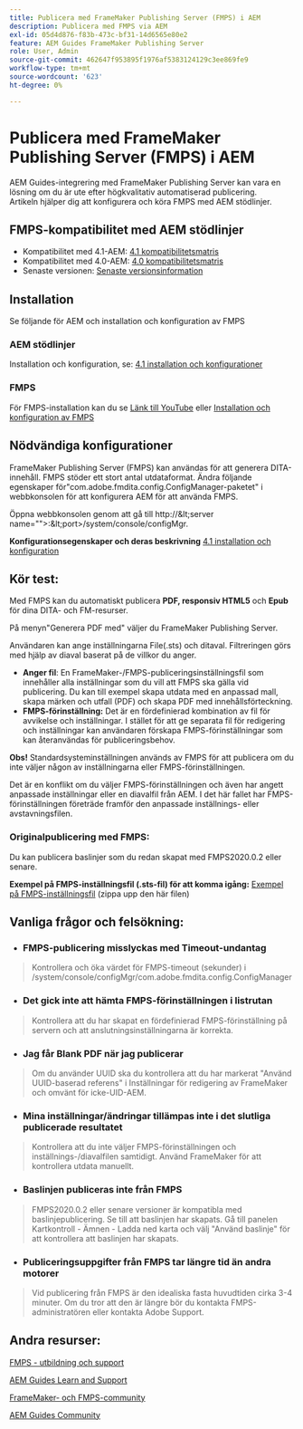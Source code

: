 ```yaml
---
title: Publicera med FrameMaker Publishing Server (FMPS) i AEM
description: Publicera med FMPS via AEM
exl-id: 05d4d876-f83b-473c-bf31-14d6565e80e2
feature: AEM Guides FrameMaker Publishing Server
role: User, Admin
source-git-commit: 462647f953895f1976af5383124129c3ee869fe9
workflow-type: tm+mt
source-wordcount: '623'
ht-degree: 0%

---
```


# Publicera med FrameMaker Publishing Server (FMPS) i AEM

AEM Guides-integrering med FrameMaker Publishing Server kan vara en lösning om du är ute efter högkvalitativ automatiserad publicering.\
Artikeln hjälper dig att konfigurera och köra FMPS med AEM stödlinjer.

## FMPS-kompatibilitet med AEM stödlinjer

- Kompatibilitet med 4.1-AEM: [4.1 kompatibilitetsmatris](https://experienceleague.adobe.com/docs/experience-manager-guides-learn/tutorials/release-info/release-notes/on-prem-release-notes/release-notes-4.1.html?lang=en/#compatibility-matrix)
- Kompatibilitet med 4.0-AEM: [4.0 kompatibilitetsmatris](https://helpx.adobe.com/xml-documentation-for-experience-manager/release-note/release-notes-xml-documentation-solution-4-0.html/#Compatibility%20matrix)
- Senaste versionen: [Senaste versionsinformation](https://experienceleague.adobe.com/docs/experience-manager-guides-learn/tutorials/release-info/latest-release-info.html?lang=en)

## Installation

Se följande för AEM och installation och konfiguration av FMPS

### AEM stödlinjer

Installation och konfiguration, se: [4.1 installation och konfigurationer](https://helpx.adobe.com/content/dam/help/en/xml-documentation-solution/4-1-2/Adobe-Experience-Manager-Guides_Installation-Configuration-Guide_EN.pdf)

### FMPS

För FMPS-installation kan du se [Länk till YouTube](https://www.youtube.com/watch?v=2deelyM5VA8&amp;t) eller [Installation och konfiguration av FMPS](https://help.adobe.com/en_US/framemaker/server/index.html#t=fmps-user-guide%2Finstall_config_fmps.html%23install_config_fmps&amp;rhtocid=_2)

## Nödvändiga konfigurationer

FrameMaker Publishing Server (FMPS) kan användas för att generera DITA-innehåll. FMPS stöder ett stort antal utdataformat. Ändra följande egenskaper för&quot;com.adobe.fmdita.config.ConfigManager-paketet&quot; i webbkonsolen för att konfigurera AEM för att använda FMPS.

Öppna webbkonsolen genom att gå till http://\&lt;server name=&quot;&quot;>:\&lt;port>/system/console/configMgr.

**Konfigurationsegenskaper och deras beskrivning** [4.1 installation och konfiguration](https://helpx.adobe.com/content/dam/help/en/xml-documentation-solution/4-1-2/Adobe-Experience-Manager-Guides_Installation-Configuration-Guide_EN.pdf#page=89)

## Kör test:

Med FMPS kan du automatiskt publicera **PDF, responsiv HTML5** och **Epub** för dina DITA- och FM-resurser.

På menyn&quot;Generera PDF med&quot; väljer du FrameMaker Publishing Server.

Användaren kan ange inställningarna File(.sts) och ditaval. Filtreringen görs med hjälp av diaval baserat på de villkor du anger.

- **Anger fil**: En FrameMaker-/FMPS-publiceringsinställningsfil som innehåller alla inställningar som du vill att FMPS ska gälla vid publicering. Du kan till exempel skapa utdata med en anpassad mall, skapa märken och utfall (PDF) och skapa PDF med innehållsförteckning.
- **FMPS-förinställning:** Det är en fördefinierad kombination av fil för avvikelse och inställningar. I stället för att ge separata fil för redigering och inställningar kan användaren förskapa FMPS-förinställningar som kan återanvändas för publiceringsbehov.

**Obs!** Standardsysteminställningen används av FMPS för att publicera om du inte väljer någon av inställningarna eller FMPS-förinställningen.

Det är en konflikt om du väljer FMPS-förinställningen och även har angett anpassade inställningar eller en diavalfil från AEM. I det här fallet har FMPS-förinställningen företräde framför den anpassade inställnings- eller avstavningsfilen.

### Originalpublicering med FMPS:

Du kan publicera baslinjer som du redan skapat med FMPS2020.0.2 eller senare.

**Exempel på FMPS-inställningsfil (.sts-fil) för att komma igång:** [Exempel på FMPS-inställningsfil](https://acrobat.adobe.com/link/track?uri=urn:aaid:scds:US:ef750752-7a7e-4e51-923e-6b7d9861ed54) (zippa upp den här filen)

## Vanliga frågor och felsökning:

- ### FMPS-publicering misslyckas med Timeout-undantag

>Kontrollera och öka värdet för FMPS-timeout (sekunder) i /system/console/configMgr/com.adobe.fmdita.config.ConfigManager

- ### Det gick inte att hämta FMPS-förinställningen i listrutan

>Kontrollera att du har skapat en fördefinierad FMPS-förinställning på servern och att anslutningsinställningarna är korrekta.

- ### Jag får Blank PDF när jag publicerar

>Om du använder UUID ska du kontrollera att du har markerat &quot;Använd UUID-baserad referens&quot; i Inställningar för redigering av FrameMaker och omvänt för icke-UID-AEM.

- ### Mina inställningar/ändringar tillämpas inte i det slutliga publicerade resultatet

>Kontrollera att du inte väljer FMPS-förinställningen och inställnings-/diavalfilen samtidigt. Använd FrameMaker för att kontrollera utdata manuellt.

- ### Baslinjen publiceras inte från FMPS

>FMPS2020.0.2 eller senare versioner är kompatibla med baslinjepublicering.
>Se till att baslinjen har skapats. Gå till panelen Kartkontroll - Ämnen - Ladda ned karta och välj &quot;Använd baslinje&quot; för att kontrollera att baslinjen har skapats.
- ### Publiceringsuppgifter från FMPS tar längre tid än andra motorer

>Vid publicering från FMPS är den idealiska fasta huvudtiden cirka 3-4 minuter. Om du tror att den är längre bör du kontakta FMPS-administratören eller kontakta Adobe Support.

## Andra resurser:

[FMPS - utbildning och support](https://helpx.adobe.com/support/framemaker-publishing-server.html)

[AEM Guides Learn and Support](https://helpx.adobe.com/in/support/xml-documentation-for-experience-manager.html)

[FrameMaker- och FMPS-community](https://community.adobe.com/t5/framemaker/ct-p/ct-framemaker?page=1&amp;sort=latest_replies&amp;lang=all&amp;tabid=all)

[AEM Guides Community](https://experienceleaguecommunities.adobe.com/t5/experience-manager-guides/ct-p/aem-xml-documentation)

